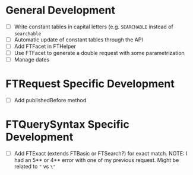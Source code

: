# General Development
- [ ] Write constant tables in capital letters (e.g. `SEARCHABLE` instead of `searchable`
- [ ] Automatic update of constant tables through the API
- [ ] Add FTFacet in FTHelper
- [ ] Use FTFacet to generate a double request with some parametrization
- [ ] Manage dates

# FTRequest Specific Development
- [ ] Add publishedBefore method


# FTQuerySyntax Specific Development
- [ ] Add FTExact (extends FTBasic or FTSearch?) for exact match. NOTE: I had an 5** or 4** error with one of my previous request. Might be related to `"` vs `\"`
